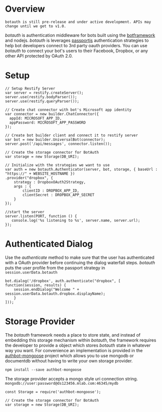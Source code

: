 # Overview 

	botauth is still pre-release and under active development. APIs may change until we get to v1.0.

*botauth* is authentication middleware for bots built using the [botframework](http://botframework.com) and nodejs. *botauth* is leverages [passportjs](http://passportjs.org) authentication strategies to help bot developers connect to 3rd party oauth providers. You can use *botauth* to connect your bot's users to their Facebook, Dropbox, or any other API protected by OAuth 2.0. 

# Setup
	// Setup Restify Server
	var server = restify.createServer();
	server.use(restify.bodyParser());
	server.use(restify.queryParser());
	
	// Create chat connector with bot's Microsoft app identity
	var connector = new builder.ChatConnector({
      appId: MICROSOFT_APP_ID,
      appPassword: MICROSOFT_APP_PASSWORD
	});

	// Create bot builder client and connect it to restify server
	var bot = new builder.UniversalBot(connector);
	server.post('/api/messages', connector.listen());

	// Create the storage connector for BotAuth
	var storage = new Storage(DB_URI);

	// Initialize with the strategies we want to use
	var auth = new botauth.Authenticator(server, bot, storage, { baseUrl : "https://" + WEBSITE_HOSTNAME })
    .provider("dropbox", { 
        strategy : DropboxOAuth2Strategy,
        args : {
            clientID : DROPBOX_APP_ID,
            clientSecret : DROPBOX_APP_SECRET
        }
    });
		
	//start the server
	server.listen(PORT, function () {
	   console.log('%s listening to %s', server.name, server.url); 
	});

# Authenticated Dialog
Use the *authenticate* method to make sure that the user has authenticated with a OAuth provider before continuing the dialog waterfall steps.  *botauth* puts the user profile from the passport strategy in `session.userData.botauth`

	bot.dialog('/dropbox', auth.authenticate("dropbox", [ 
  	function(session, results) {
    	session.endDialog("Welcome " + session.userData.botauth.dropbox.displayName);
 		}
	]));

# Storage Provider
The *botauth* framework needs a place to store state, and instead of embedding this storage mechanism within *botauth*, the framework requires the developer to provide a object which stores *botauth* state in whatever way you want.  For convenience an implementation is provided in the [authbot-mongoose](https://github.com/mattdot/authbot-mongoose) project which allows you to use mongodb or documentdb without having to write your own storage provider.

	npm install --save authbot-mongoose

The storage provider accepts a mongo style uri connection string. `mongodb://user:password@ds123456.mlab.com:46345/mydb`

	const Storage = require('authbot-mongoose');

	// Create the storage connector for BotAuth
	var storage = new Storage(DB_URI);
